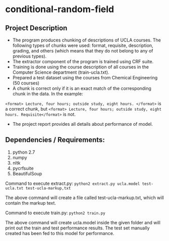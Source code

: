 # conditional-random-field

## Project Description

- The program produces chunking of descriptions of UCLA courses. The following types of chunks were used: format, requisite, description, grading, and others (which means that they do not belong to any of previous types).
- The extractor component of the program is trained using CRF suite.
- Training is done using the course description of all courses in the Computer Science department (train-ucla.txt).
- Prepared a test dataset using the courses from Chemical Engineering (50 courses)
- A chunk is correct only if it is an exact match of the corresponding chunk in the data. In the example: 

```<format> Lecture, four hours; outside study, eight hours. </format>``` 
is a correct chunk, but 
```<format> Lecture, four hours; outside study, eight hours. Requisite</format>```
is not.
- The project report provides all details about performance of model.

## Dependencies / Requirements:
1) python 2.7
2) numpy
3) nltk
4) pycrfsuite 
5) BeautifulSoup

Command to execute extract.py:
`python2 extract.py ucla.model test-ucla.txt test-ucla-markup,txt`

The above command will create a file called test-ucla-markup.txt, which will contain the markup text.

Command to execute train.py:
`python2 train.py`

The above command will create ucla.model inside the given folder and will print out the train and test performance results. The test set manually created has been fed to this model for performance.
